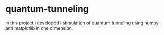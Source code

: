 # quantum-tunneling
in this project i developed i stimulation of quantum tunneling using numpy and matplotlib in one dimension.
